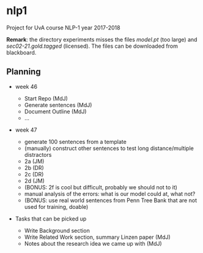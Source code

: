 # nlp1
Project for UvA course NLP-1 year 2017-2018

__Remark__: the directory experiments misses the files _model.pt_ (too large) and _sec02-21.gold.tagged_ (licensed). The files can be downloaded from blackboard.

## Planning
* week 46
  * Start Repo (MdJ)
  * Generate sentences (MdJ)
  * Document Outline (MdJ)
  * ...
* week 47
  * generate 100 sentences from a template
  * (manually) construct other sentences to test long distance/multiple distractors
  * 2a (JM)
  * 2b (DR)
  * 2c (DR)
  * 2d (JM)
  * (BONUS: 2f is cool but difficult, probably we should not to it)
  * manual analysis of the errors: what is our model could at, what not?
  * (BONUS: use real world sentences from Penn Tree Bank that are not used for training, doable)
  
  
  
* Tasks that can be picked up
  * Write Background section 
  * Write Related Work section, summary Linzen paper (MdJ)  
  * Notes about the research idea we came up with (MdJ)
  
  


